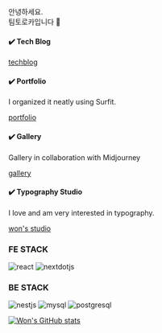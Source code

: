 안녕하세요.<br/>
팀토로카입니다 👏

<h4>✔️ Tech Blog</h4>
<a href="https://thewoowon.com/" target="_blank">techblog</a>
<h4>✔️ Portfolio</h4>
<p>I organized it neatly using Surfit.</p>
<a href="https://my.surfit.io/w/80781724" target="_blank">portfolio</a>
<h4>✔️ Gallery</h4>
<p>Gallery in collaboration with Midjourney</p>
<a href="https://thewoowon.gallery" target="_blank">gallery</a>
<h4>✔️ Typography Studio</h4>
<p>I love and am very interested in typography.</p>
<a href="https://thewoowon.studio" target="_blank">won's studio</a>
<h3>FE STACK</h3>
<p>
  <img alt="react" src ="https://img.shields.io/badge/react-61DAFB.svg?&style=for-the-badge&logo=react&logoColor=white"/>
  <img alt="nextdotjs" src ="https://img.shields.io/badge/nextdotjs-000000.svg?&style=for-the-badge&logo=nextdotjs&logoColor=white"/>
</p>
<h3>BE STACK</h3>
<p>
<img alt="nestjs" src ="https://img.shields.io/badge/nestjs-E0234E.svg?&style=for-the-badge&logo=nestjs&logoColor=white"/>
<img alt="mysql" src ="https://img.shields.io/badge/mysql-4479A1.svg?&style=for-the-badge&logo=mysql&logoColor=white"/>
<img alt="postgresql" src ="https://img.shields.io/badge/postgresql-4169E1.svg?&style=for-the-badge&logo=postgresql&logoColor=white"/>
</p>

[![Won's GitHub stats](https://github-readme-stats.vercel.app/api?username=thewoowon)](https://github.com/anuraghazra/github-readme-stats)
